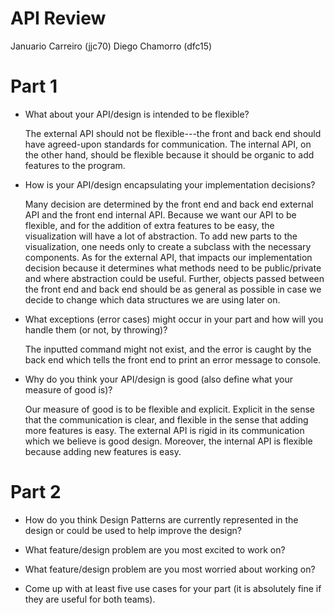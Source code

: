 API Review
===

Januario Carreiro (jjc70)
Diego Chamorro (dfc15)

# Part 1
* What about your API/design is intended to be flexible?
    
    The external API should not be flexible---the front    and back end should have agreed-upon standards for communication. The internal API, on the other hand, should be flexible because it should be organic to add features to the program.

* How is your API/design encapsulating your implementation decisions?

    Many decision are determined by the front end and back end external API and the front end internal API. Because we want our API to be flexible, and for the addition of extra features to be easy, the visualization will have a lot of abstraction. To add new parts to the visualization, one needs only to create a subclass with the necessary components. As for the external API, that impacts our implementation decision because it determines what methods need to be public/private and where abstraction could be useful. Further, objects passed between the front end and back end should be as general as possible in case we decide to change which data structures we are using later on.

* What exceptions (error cases) might occur in your part and how will you handle them (or not, by throwing)?
    
    The inputted command might not exist, and the error is caught by the back end which tells the front end to print an error message to console. 

* Why do you think your API/design is good (also define what your measure of good is)?
    
    Our measure of good is to be flexible and explicit. Explicit in the sense that the communication is clear, and flexible in the sense that adding more features is easy. 
    The external API is rigid in its communication which we believe is good design. 
    Moreover, the internal API is flexible because adding new features is easy. 



# Part 2
* How do you think Design Patterns are currently represented in the design or could be used to help improve the design?


* What feature/design problem are you most excited to work on?
    
    
    
* What feature/design problem are you most worried about working on?
    
     
* Come up with at least five use cases for your part (it is absolutely fine if they are useful for both teams).